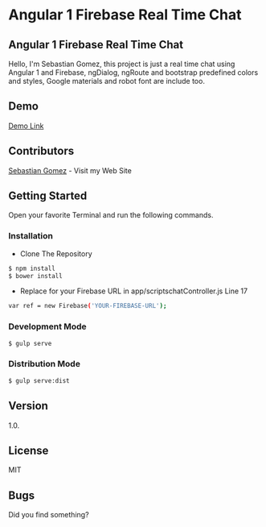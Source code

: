 # Angular 1 Firebase Real Time Chat

## Angular 1 Firebase Real Time Chat

Hello, I'm Sebastian Gomez, this project is just a real time chat using Angular 1 and Firebase, ngDialog, ngRoute and bootstrap predefined colors and styles, Google materials and robot font are include too.

## Demo
[Demo Link]

## Contributors
[Sebastian Gomez] - Visit my Web Site

## Getting Started
Open your favorite Terminal and run the following commands.

### Installation

* Clone The Repository
```sh
$ npm install
$ bower install
```
* Replace for your Firebase URL in app/scriptschatController.js Line 17
```sh
var ref = new Firebase('YOUR-FIREBASE-URL');
```

### Development Mode
```sh
$ gulp serve
```

### Distribution Mode
```sh
$ gulp serve:dist
```

## Version
1.0.

## License
MIT

## Bugs
Did you find something?

[Sebastian Gomez]: <http://www.sebastian-gomez.com>
[Demo Link]: <http://seagomezar.github.io/angular1firebasechat/>
